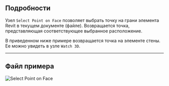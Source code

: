 ## Подробности
Узел `Select Point on Face` позволяет выбрать точку на грани элемента Revit в текущем документе (файле). Возвращается точка, представляющая соответствующее выбранное расположение.

В приведенном ниже примере возвращается точка на элементе стены. Ее можно увидеть в узле `Watch 3D`.
___
## Файл примера

![Select Point on Face](./Dynamo.Nodes.DSPointOnElementSelection_img.jpg)
